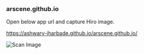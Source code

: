 ### arscene.github.io

Open below app url and capture Hiro image.

https://ashwary-jharbade.github.io/arscene.github.io/

![Scan Image](https://jeromeetienne.github.io/AR.js/data/images/HIRO.jpg)
